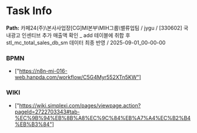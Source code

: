 # Task Info

**Path:** 카페24(주)\본사사업장\[CG]MI본부\MIH그룹\밸류업팀 / jygu / [330602] 국내광고 인센티브 추가 매출액 확인 _ add 테이블에 취합 후 stl_mc_total_sales_db_sm 데이터 최종 반영 / 2025-09-01_00-00-00

### BPMN
- ["https://n8n-mi-016-web.hanpda.com/workflow/C5G4Myr552XTn5KW"]

### WIKI
- ["https://wiki.simplexi.com/pages/viewpage.action?pageId=2722703343#tab-%EC%9B%94%EB%8B%A8%EC%9C%84%EB%A7%A4%EC%B2%B4%EB%B3%84"]

